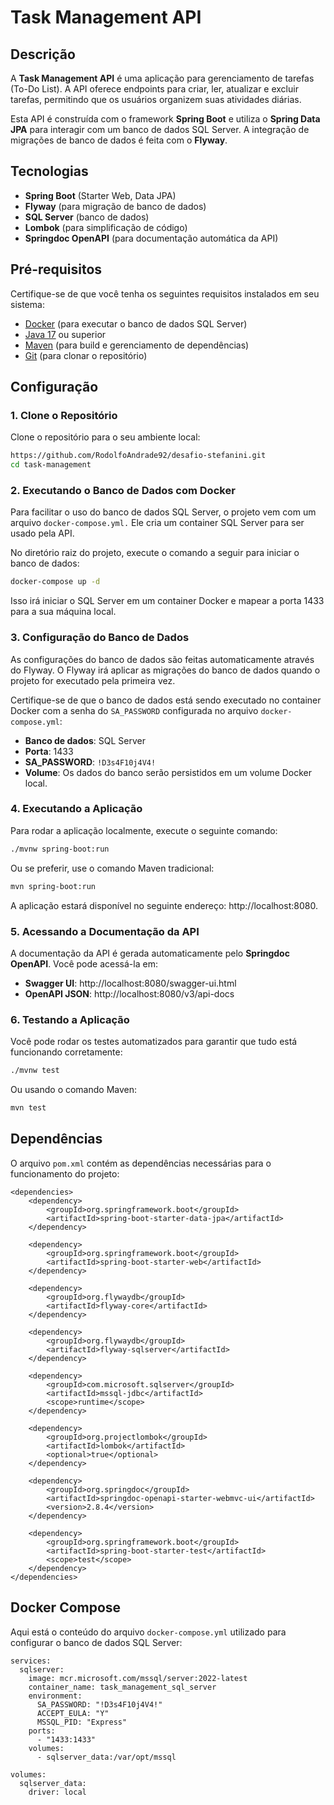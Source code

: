 # Task Management API

## Descrição

A **Task Management API** é uma aplicação para gerenciamento de tarefas (To-Do List). A API oferece endpoints para criar, ler, atualizar e excluir tarefas, permitindo que os usuários organizem suas atividades diárias.

Esta API é construída com o framework **Spring Boot** e utiliza o **Spring Data JPA** para interagir com um banco de dados SQL Server. A integração de migrações de banco de dados é feita com o **Flyway**.

## Tecnologias

- **Spring Boot** (Starter Web, Data JPA)
- **Flyway** (para migração de banco de dados)
- **SQL Server** (banco de dados)
- **Lombok** (para simplificação de código)
- **Springdoc OpenAPI** (para documentação automática da API)

## Pré-requisitos

Certifique-se de que você tenha os seguintes requisitos instalados em seu sistema:

- [Docker](https://www.docker.com/get-started) (para executar o banco de dados SQL Server)
- [Java 17](https://openjdk.org/projects/jdk/17/) ou superior
- [Maven](https://maven.apache.org/) (para build e gerenciamento de dependências)
- [Git](https://git-scm.com/) (para clonar o repositório)

## Configuração

### 1. Clone o Repositório

Clone o repositório para o seu ambiente local:

```bash
https://github.com/RodolfoAndrade92/desafio-stefanini.git
cd task-management
```

### 2. Executando o Banco de Dados com Docker

Para facilitar o uso do banco de dados SQL Server, o projeto vem com um arquivo `docker-compose.yml.` Ele cria um container SQL Server para ser usado pela API.

No diretório raiz do projeto, execute o comando a seguir para iniciar o banco de dados:

```bash
docker-compose up -d
```

Isso irá iniciar o SQL Server em um container Docker e mapear a porta 1433 para a sua máquina local.


### 3. Configuração do Banco de Dados
As configurações do banco de dados são feitas automaticamente através do Flyway. O Flyway irá aplicar as migrações do banco de dados quando o projeto for executado pela primeira vez.

Certifique-se de que o banco de dados está sendo executado no container Docker com a senha do `SA_PASSWORD` configurada no arquivo `docker-compose.yml`:

* **Banco de dados**: SQL Server
* **Porta**: 1433
* **SA_PASSWORD**: `!D3s4F10j4V4!`  
* **Volume**: Os dados do banco serão persistidos em um volume Docker local.

### 4. Executando a Aplicação
Para rodar a aplicação localmente, execute o seguinte comando:

```bash
./mvnw spring-boot:run
```

Ou se preferir, use o comando Maven tradicional:

```bash
mvn spring-boot:run
```

A aplicação estará disponível no seguinte endereço: http://localhost:8080.


### 5. Acessando a Documentação da API
A documentação da API é gerada automaticamente pelo **Springdoc OpenAPI**. Você pode acessá-la em:

* **Swagger UI**: http://localhost:8080/swagger-ui.html
* **OpenAPI JSON**: http://localhost:8080/v3/api-docs


### 6. Testando a Aplicação
Você pode rodar os testes automatizados para garantir que tudo está funcionando corretamente:

```bash
./mvnw test
```

Ou usando o comando Maven:

```bash
mvn test
```

## Dependências

O arquivo `pom.xml` contém as dependências necessárias para o funcionamento do projeto:

    <dependencies>
        <dependency>
            <groupId>org.springframework.boot</groupId>
            <artifactId>spring-boot-starter-data-jpa</artifactId>
        </dependency>
    
        <dependency>
            <groupId>org.springframework.boot</groupId>
            <artifactId>spring-boot-starter-web</artifactId>
        </dependency>
    
        <dependency>
            <groupId>org.flywaydb</groupId>
            <artifactId>flyway-core</artifactId>
        </dependency>
    
        <dependency>
            <groupId>org.flywaydb</groupId>
            <artifactId>flyway-sqlserver</artifactId>
        </dependency>
    
        <dependency>
            <groupId>com.microsoft.sqlserver</groupId>
            <artifactId>mssql-jdbc</artifactId>
            <scope>runtime</scope>
        </dependency>
    
        <dependency>
            <groupId>org.projectlombok</groupId>
            <artifactId>lombok</artifactId>
            <optional>true</optional>
        </dependency>
    
        <dependency>
            <groupId>org.springdoc</groupId>
            <artifactId>springdoc-openapi-starter-webmvc-ui</artifactId>
            <version>2.8.4</version>
        </dependency>
    
        <dependency>
            <groupId>org.springframework.boot</groupId>
            <artifactId>spring-boot-starter-test</artifactId>
            <scope>test</scope>
        </dependency>
    </dependencies>  

## Docker Compose

Aqui está o conteúdo do arquivo `docker-compose.yml` utilizado para configurar o banco de dados SQL Server:

    services:
      sqlserver:
        image: mcr.microsoft.com/mssql/server:2022-latest
        container_name: task_management_sql_server
        environment:
          SA_PASSWORD: "!D3s4F10j4V4!"
          ACCEPT_EULA: "Y"
          MSSQL_PID: "Express"
        ports:
          - "1433:1433"
        volumes:
          - sqlserver_data:/var/opt/mssql
    
    volumes:
      sqlserver_data:
        driver: local
